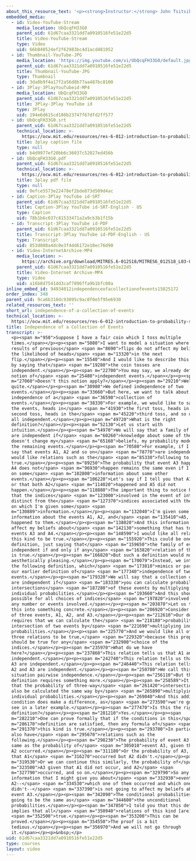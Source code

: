 ```yaml
---
about_this_resource_text: '<p><strong>Instructor:</strong> John Tsitsiklis</p>'
embedded_media:
  - id: Video-YouTube-Stream
    media_location: UbQcqFH33G0
    parent_uid: 61d67caa3321dd7a0910516fe51e22d5
    title: Video-YouTube-Stream
    type: Video
    uid: 66b040524ef2f62983bc4d1acd481952
  - id: Thumbnail-YouTube-JPG
    media_location: 'https://img.youtube.com/vi/UbQcqFH33G0/default.jpg'
    parent_uid: 61d67caa3321dd7a0910516fe51e22d5
    title: Thumbnail-YouTube-JPG
    type: Thumbnail
    uid: 3da0b9f4a17f2a56d8b77aa487bc8100
  - id: 3Play-3PlayYouTubeid-MP4
    media_location: UbQcqFH33G0
    parent_uid: 61d67caa3321dd7a0910516fe51e22d5
    title: 3Play-3Play YouTube id
    type: 3Play
    uid: 194e6d615cd100b23747f67dfd2ff577
  - id: UbQcqFH33G0.srt
    parent_uid: 61d67caa3321dd7a0910516fe51e22d5
    technical_location: >-
      https://ocw.mit.edu/resources/res-6-012-introduction-to-probability-spring-2018/part-i-the-fundamentals/independence-of-a-collection-of-events/UbQcqFH33G0.srt
    title: 3play caption file
    type: null
    uid: b4d9977ef20bb6c36037c52027ed456b
  - id: UbQcqFH33G0.pdf
    parent_uid: 61d67caa3321dd7a0910516fe51e22d5
    technical_location: >-
      https://ocw.mit.edu/resources/res-6-012-introduction-to-probability-spring-2018/part-i-the-fundamentals/independence-of-a-collection-of-events/UbQcqFH33G0.pdf
    title: 3play pdf file
    type: null
    uid: 0efce5573e22478ef2bde873d509d4ac
  - id: Caption-3Play YouTube id-SRT
    parent_uid: 61d67caa3321dd7a0910516fe51e22d5
    title: Caption-3Play YouTube id-SRT-English - US
    type: Caption
    uid: 78b1b6c037c81533471a2a9cb3b1f15b
  - id: Transcript-3Play YouTube id-PDF
    parent_uid: 61d67caa3321dd7a0910516fe51e22d5
    title: Transcript-3Play YouTube id-PDF-English - US
    type: Transcript
    uid: 853d808a4dc0e3f4dd6172e10ec76d90
  - id: Video-InternetArchive-MP4
    media_location: >-
      https://archive.org/download/MITRES.6-012S18/MITRES6_012S18_L03-07_300k.mp4
    parent_uid: 61d67caa3321dd7a0910516fe51e22d5
    title: Video-Internet Archive-MP4
    type: Video
    uid: a16b8d7541dd3caf7896ffa9b1bfc00a
inline_embed_id: 94934012independenceofacollectionofevents15825172
order_index: 348
parent_uid: 9ca6b310dc93095c9ac0f0e5f95e6930
related_resources_text: ''
short_url: independence-of-a-collection-of-events
technical_location: >-
  https://ocw.mit.edu/resources/res-6-012-introduction-to-probability-spring-2018/part-i-the-fundamentals/independence-of-a-collection-of-events
title: Independence of a Collection of Events
transcript: >-
  <p><span m="950">Suppose I have a fair coin which I toss multiple
  times.</span></p><p><span m="5080">I want to model a situation where the
  results of previous</span> <span m="8690">flips do not affect my beliefs about
  the likelihood of heads</span> <span m="13320">in the next
  flip.</span></p><p><span m="15540">And I would like to describe this situation
  by saying that</span> <span m="19280">the coin tosses are
  independent.</span></p><p><span m="22700">You may say, we already defined the
  notion of</span> <span m="25480">independent events.</span></p><p><span
  m="27060">Doesn't this notion apply?</span></p><p><span m="29210">Well not
  quite.</span></p><p><span m="30980">We defined independence of two
  events.</span></p><p><span m="33660">But here, we want to talk about
  independence of a</span> <span m="36590">collection of
  events.</span></p><p><span m="38330">For example, we would like to say that
  the events, heads in</span> <span m="41930">the first toss, heads in the
  second toss, heads in the</span> <span m="45220">third toss, and so on, are
  all independent.</span></p><p><span m="49720">What is the right
  definition?</span></p><p><span m="52130">Let us start with
  intuition.</span></p><p><span m="54970">We will say that a family of events
  are independent if</span> <span m="60260">knowledge about some of the events
  doesn't change my</span> <span m="65160">beliefs, my probability model, for
  the remaining events.</span></p><p><span m="70580">For example, if I want to
  say that events A1, A2 and so on</span> <span m="78770">are independent, I
  would like relations such as the</span> <span m="85330">following to be
  true.</span></p><p><span m="89250">The probability that event A3 happened and
  A4 does not</span> <span m="96930">happen remains the same even if I condition
  on some</span> <span m="102800">information about some other
  events.</span></p><p><span m="106220">Let's say if I tell you that A1 happens
  or that both A2</span> <span m="114020">happened and A5 did not
  happen.</span></p><p><span m="118880">The important thing to notice here is
  that the indices</span> <span m="123000">involved in the event of interest are
  distinct from the</span> <span m="127370">indices associated with the events
  on which I'm given some</span> <span
  m="130889">information.</span></p><p><span m="132040">I'm given some
  information about the events A1, A2, and</span> <span m="135410">A5, what
  happened to them.</span></p><p><span m="138020">And this information does not
  affect my beliefs about</span> <span m="142130">something that has to do with
  events A3 and A4.</span></p><p><span m="148590">I would like all relations of
  this kind to be true.</span></p><p><span m="155920">This could be one possible
  definition, just saying that</span> <span m="159650">the family of events are
  independent if and only if any</span> <span m="163820">relation of this type
  is true.</span></p><p><span m="166820">But such a definition would not be
  aesthetically pleasing.</span></p><p><span m="170079">Instead, we introduce
  the following definition, which</span> <span m="173810">mimics or parallels
  our earlier definition of</span> <span m="177340">independence of two
  events.</span></p><p><span m="179320">We will say that a collection of events
  are independent if</span> <span m="183330">you can calculate probabilities of
  intersections</span> <span m="187280">of these events by multiplying
  individual probabilities.</span></p><p><span m="193660">And this should be
  possible for all choices of indices</span> <span m="197820">involved and for
  any number or events involved.</span></p><p><span m="203870">Let us translate
  this into something concrete.</span></p><p><span m="206920">Consider the case
  of three events, A1, A2, and A3.</span></p><p><span m="212610">Our definition
  requires that we can calculate the</span> <span m="218180">probability of the
  intersection of two events by</span> <span m="221690">multiplying individual
  probabilities.</span></p><p><span m="225770">And we would like all of these
  three relations to be true,</span> <span m="229320">because this property
  should be true for any</span> <span m="232900">choice of the
  indices.</span></p><p><span m="235970">What do we have
  here?</span></p><p><span m="237860">This relation tells us that A1 and A2 are
  independent.</span></p><p><span m="242740">This relation tells us that A1 and
  A3 are independent.</span></p><p><span m="246440">This relation tells us that
  A2 and A3 are independent.</span></p><p><span m="250780">We call this
  situation pairwise independence.</span></p><p><span m="256110">But the
  definition requires something more.</span></p><p><span m="258589">It requires
  that the probability of three-way</span> <span m="261420">intersections can
  also be calculated the same way by</span> <span m="265890">multiplying
  individual probabilities.</span></p><p><span m="269040">And this additional
  condition does make a difference, as</span> <span m="273590">we're going to
  see in a later example.</span></p><p><span m="277470">Is this the right
  definition?</span></p><p><span m="281210">Yes.</span></p><p><span
  m="282210">One can prove formally that if the conditions in this</span> <span
  m="286170">definition are satisfied, then any formula of</span> <span
  m="291370">this kind is true.</span></p><p><span m="293700">In particular, we
  also have</span> <span m="295670">relations such as the
  following.</span></p><p><span m="298230">The probability of event A3 is the
  same as the probability of</span> <span m="305010">event A3, given that A1 and
  A2 occurred.</span></p><p><span m="311180">Or the probability of A3, given
  that A1</span> <span m="316270">occurred but A2 didn't.</span></p><p><span
  m="319530">Or we can continue this similarly, the probability of</span> <span
  m="323500">A3 given that A1 did not occur, and A2</span> <span
  m="327790">occurred, and so on.</span></p><p><span m="329790">So any kind of
  information that I might give you about</span> <span m="332930">events A1 and
  A2--</span> <span m="334530">which one of them occurred and which one
  didn't--</span> <span m="337390">is not going to affect my beliefs about the
  event A3.</span></p><p><span m="342090">The conditional probabilities are
  going to be the same as</span> <span m="344600">the unconditional
  probabilities.</span></p><p><span m="347850">I told you that this definition
  implies that all</span> <span m="350940">relations of this kind [are]</span>
  <span m="352500">true.</span></p><p><span m="353200">This can be
  proved.</span></p><p><span m="354550">The proof is a bit
  tedious.</span></p><p><span m="356970">And we will not go through
  it.</span></p><p>&nbsp;</p>
uid: 61d67caa3321dd7a0910516fe51e22d5
type: courses
layout: video
---
```

